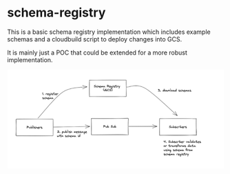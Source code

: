 # schema-registry
This is a basic schema registry implementation which includes example schemas
and a cloudbuild script to deploy changes into GCS.

It is mainly just a POC that could be extended for a more robust implementation.

![img.png](img.png)

